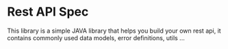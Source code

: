 # Rest API Spec

This library is a simple JAVA library that helps you build your own rest api, it contains commonly used data models, error definitions, utils ...